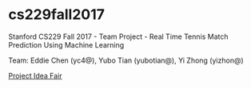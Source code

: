 # cs229fall2017
Stanford CS229 Fall 2017 - Team Project - Real Time Tennis Match Prediction Using Machine Learning

Team: Eddie Chen (yc4@), Yubo Tian (yubotian@), Yi Zhong (yizhon@)

[Project Idea Fair](https://docs.google.com/document/d/1ATAmbQWd25XMRG3Xb3bfEsRBaZRmT6gxRykoD4PvDuA/edit?usp=sharing)

